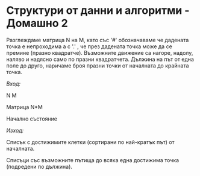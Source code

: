 # Структури от данни и алгоритми - Домашно 2

Разглеждаме матрица N на M, като със '#' обозначаваме че дадената точка е непроходима а с '.' , 
че през дадената точка може да се премине (празно квадратче). 
Възможните движение са нагоре, надолу, наляво и надясно само по празни квадратчета. 
Дължина на път от една поле до друго, наричаме броя празни точки от началната до крайната точка.

*Вход:*

N M

Матрица N*M 

Начално състояние

*Изход:*

Списък с достижимите клетки (сортирани по най-кратък път) от началната.

Списъци със възможните пътища до всяка една достижима точка (подредени по дължина). 
